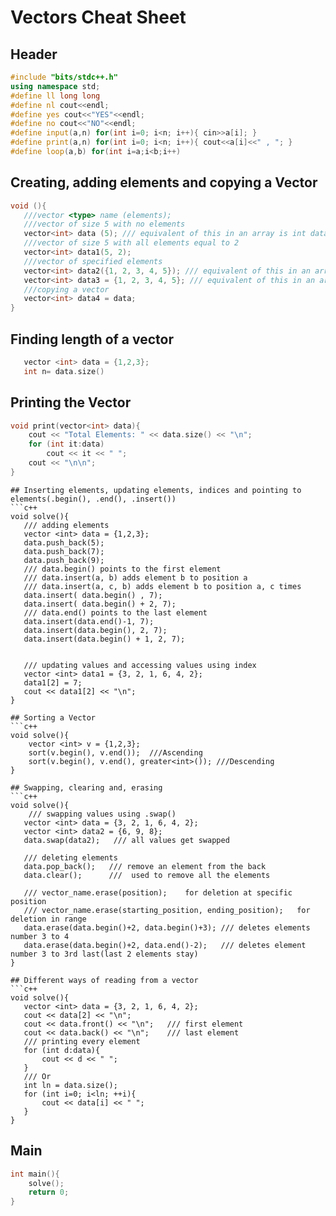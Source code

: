 # Vectors Cheat Sheet

## Header
```c++
#include "bits/stdc++.h"
using namespace std;
#define ll long long
#define nl cout<<endl;
#define yes cout<<"YES"<<endl;
#define no cout<<"NO"<<endl;
#define input(a,n) for(int i=0; i<n; i++){ cin>>a[i]; }
#define print(a,n) for(int i=0; i<n; i++){ cout<<a[i]<<" , "; }
#define loop(a,b) for(int i=a;i<b;i++)
```
## Creating, adding elements and copying a Vector
```c++
void (){
   ///vector <type> name (elements);
   ///vector of size 5 with no elements
   vector<int> data (5); /// equivalent of this in an array is int data[5];
   ///vector of size 5 with all elements equal to 2    
   vector<int> data1(5, 2);
   ///vector of specified elements    
   vector<int> data2({1, 2, 3, 4, 5}); /// equivalent of this in an array is int data[] = {1, 2, 3, 4, 5}
   vector<int> data3 = {1, 2, 3, 4, 5}; /// equivalent of this in an array is int data[] = {1, 2, 3, 4, 5}
   ///copying a vector
   vector<int> data4 = data;
}
```

## Finding length of a vector
```c++
   vector <int> data = {1,2,3};
   int n= data.size()
```


## Printing the Vector
```c++
void print(vector<int> data){
    cout << "Total Elements: " << data.size() << "\n";
    for (int it:data)
        cout << it << " ";
    cout << "\n\n";
}
```


```
## Inserting elements, updating elements, indices and pointing to elements(.begin(), .end(), .insert())
```c++
void solve(){
   /// adding elements
   vector <int> data = {1,2,3};
   data.push_back(5);
   data.push_back(7);
   data.push_back(9);
   /// data.begin() points to the first element
   /// data.insert(a, b) adds element b to position a
   /// data.insert(a, c, b) adds element b to position a, c times
   data.insert( data.begin() , 7);
   data.insert( data.begin() + 2, 7);
   /// data.end() points to the last element
   data.insert(data.end()-1, 7);
   data.insert(data.begin(), 2, 7);
   data.insert(data.begin() + 1, 2, 7); 
    
    
   /// updating values and accessing values using index
   vector <int> data1 = {3, 2, 1, 6, 4, 2};
   data1[2] = 7;
   cout << data1[2] << "\n";
}
```

```
## Sorting a Vector
```c++
void solve(){
    vector <int> v = {1,2,3};
    sort(v.begin(), v.end());  ///Ascending
    sort(v.begin(), v.end(), greater<int>()); ///Descending  
}
```

```
## Swapping, clearing and, erasing
```c++
void solve(){
    /// swapping values using .swap()
   vector <int> data = {3, 2, 1, 6, 4, 2};
   vector <int> data2 = {6, 9, 8};
   data.swap(data2);   /// all values get swapped
    
   /// deleting elements
   data.pop_back();   /// remove an element from the back
   data.clear();      ///  used to remove all the elements
   
   /// vector_name.erase(position);    for deletion at specific position
   /// vector_name.erase(starting_position, ending_position);   for deletion in range
   data.erase(data.begin()+2, data.begin()+3); /// deletes elements number 3 to 4
   data.erase(data.begin()+2, data.end()-2);   /// deletes element number 3 to 3rd last(last 2 elements stay)
}
```
```
## Different ways of reading from a vector
```c++
void solve(){
   vector <int> data = {3, 2, 1, 6, 4, 2};
   cout << data[2] << "\n";
   cout << data.front() << "\n";   /// first element
   cout << data.back() << "\n";    /// last element
   /// printing every element 
   for (int d:data){
       cout << d << " ";
   }
   /// Or
   int ln = data.size();
   for (int i=0; i<ln; ++i){
       cout << data[i] << " ";
   }    
}
```


## Main
```c++
int main(){
    solve();
    return 0;
}
```
